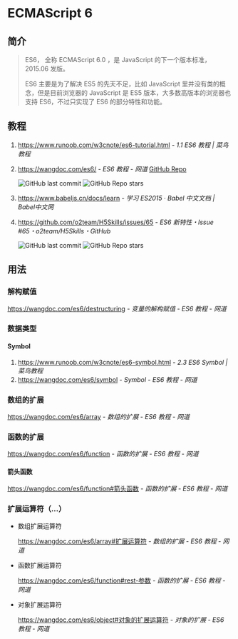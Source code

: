 # ECMAScript 6

## 简介

> ES6， 全称 ECMAScript 6.0 ，是 JavaScript 的下一个版本标准，2015.06 发版。
>
> ES6 主要是为了解决 ES5 的先天不足，比如 JavaScript 里并没有类的概念，但是目前浏览器的 JavaScript 是 ES5 版本，大多数高版本的浏览器也支持 ES6，不过只实现了 ES6 的部分特性和功能。

## 教程

1. https://www.runoob.com/w3cnote/es6-tutorial.html - *1.1 ES6 教程 | 菜鸟教程*

2. https://wangdoc.com/es6/ - *ES6 教程 - 网道* [GitHub Repo](https://github.com/wangdoc/es6-tutorial)

    ![GitHub last commit](https://img.shields.io/github/last-commit/wangdoc/es6-tutorial?color=blue&logo=github)
    ![GitHub Repo stars](https://img.shields.io/github/stars/wangdoc/es6-tutorial?style=social)

3. https://www.babeljs.cn/docs/learn - *学习 ES2015 · Babel 中文文档 | Babel中文网*

4. https://github.com/o2team/H5Skills/issues/65 - *ES6 新特性・Issue #65・o2team/H5Skills・GitHub*

    ![GitHub last commit](https://img.shields.io/github/last-commit/o2team/H5Skills?color=blue&logo=github)
    ![GitHub Repo stars](https://img.shields.io/github/stars/o2team/H5Skills?style=social)

## 用法

### 解构赋值

https://wangdoc.com/es6/destructuring - *变量的解构赋值 - ES6 教程 - 网道*

### 数据类型

#### Symbol

1. https://www.runoob.com/w3cnote/es6-symbol.html - *2.3 ES6 Symbol | 菜鸟教程*
2. https://wangdoc.com/es6/symbol - *Symbol - ES6 教程 - 网道*

### 数组的扩展

https://wangdoc.com/es6/array - *数组的扩展 - ES6 教程 - 网道*

### 函数的扩展

https://wangdoc.com/es6/function - *函数的扩展 - ES6 教程 - 网道*

#### 箭头函数

<https://wangdoc.com/es6/function#箭头函数> - *函数的扩展 - ES6 教程 - 网道*

### 扩展运算符（...）

- 数组扩展运算符

    <https://wangdoc.com/es6/array#扩展运算符> - *数组的扩展 - ES6 教程 - 网道*

- 函数扩展运算符

    <https://wangdoc.com/es6/function#rest-参数> - *函数的扩展 - ES6 教程 - 网道*

- 对象扩展运算符

    <https://wangdoc.com/es6/object#对象的扩展运算符> - *对象的扩展 - ES6 教程 - 网道*
